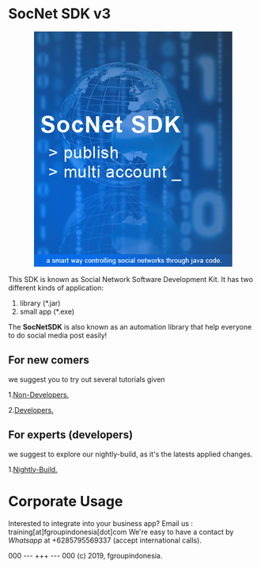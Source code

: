 # SocNet SDK v3
<center>
  <img src="logo.png">
</center>

This SDK is known as Social Network Software Development Kit.
It has two different kinds of application:
1. library (*.jar)
2. small app (*.exe)

The **SocNetSDK** is also known as an automation library that help everyone to do social media post easily!

## For new comers
we suggest you to try out several tutorials given

1.[Non-Developers.](tutorials/non-developers)

2.[Developers.](tutorials/developers)

## For experts (developers)
we suggest to explore our nightly-build, as it's the latests applied changes.

1.[Nightly-Build.](https://github.com/fgroupindonesia/socnetsdkv3/tree/nightly-build)

# Corporate Usage
Interested to integrate into your business app? Email us : training[at]fgroupindonesia[dot]com
We're easy to have a contact by *Whatsapp* at +6285795569337 (accept international calls).

000 --- +++ --- 000
(c) 2019, fgroupindonesia.